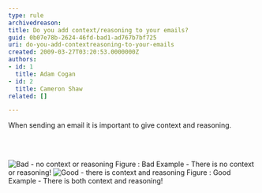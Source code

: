 ```yaml
---
type: rule
archivedreason: 
title: Do you add context/reasoning to your emails?
guid: 0b07e78b-2624-46fd-bad1-ad767b7bf725
uri: do-you-add-contextreasoning-to-your-emails
created: 2009-03-27T03:20:53.0000000Z
authors:
- id: 1
  title: Adam Cogan
- id: 2
  title: Cameron Shaw
related: []

---
```



When sending an email it is important to give context and reasoning. 

<br><excerpt class='endintro'></excerpt><br>

  <img class="ms-rteCustom-ImageArea" alt="Bad - no context or reasoning" src="/Standards/Communication/RulesToBetterEmail/PublishingImages/BadContextReasoning.GIF" /> <span class="ms-rteCustom-FigureBad">Figure &#58;&#160;Bad Example - There is no context or reasoning!</span> <img class="ms-rteCustom-ImageArea" alt="Good - there is context and reasoning" src="/Standards/Communication/RulesToBetterEmail/PublishingImages/GoodContextReasoning.jpg" /> <span class="ms-rteCustom-FigureGood">Figure &#58;&#160;Good Example - There is both context and reasoning!</span> 



